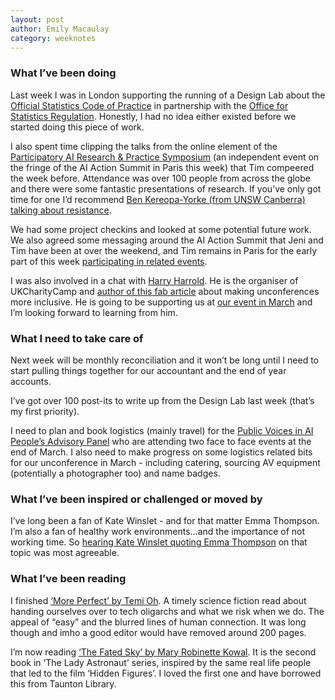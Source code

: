 ```yaml
---
layout: post
author: Emily Macaulay
category: weeknotes
---
```

### What I’ve been doing
Last week I was in London supporting the running of a Design Lab about the [Official Statistics Code of Practice](https://osr.statisticsauthority.gov.uk/consultation-on-proposed-changes-to-the-code-of-practice-for-statistics/) in partnership with the [Office for Statistics Regulation](https://osr.statisticsauthority.gov.uk/). Honestly, I had no idea either existed before we started doing this piece of work.

I also spent time clipping the talks from the online element of the [Participatory AI Research & Practice Symposium](https://pairs25.notion.site/Participatory-AI-Research-Practice-Symposium-131260e24e1a80148d79f8cc8f3c3971) (an independent event on the fringe of the AI Action Summit in Paris this week) that Tim compeered the week before. Attendance was over 100 people from across the globe and there were some fantastic presentations of research. If you’ve only got time for one I’d recommend [Ben Kereopa-Yorke (from UNSW Canberra) talking about resistance](https://youtu.be/-cdDC6OoU3c).  

We had some project checkins and looked at some potential future work. We also agreed some messaging around the AI Action Summit that Jeni and Tim have been at over the weekend, and Tim remains in Paris for the early part of this week [participating in related events](https://connectedbydata.org/events/2025-02-11-participatory-ai-paris-fringe). 

I was also involved in a chat with [Harry Harrold](https://bsky.app/profile/harryharrold.bsky.social). He is the organiser of UKCharityCamp and [author of this fab article](https://www.dxw.com/2023/09/tickets-available-ukcharitycamp/) about making unconferences more inclusive. He is going to be supporting us at [our event in March](https://connectedbydata.org/events/2025-03-20-unconference) and I’m looking forward to learning from him.

### What I need to take care of
Next week will be monthly reconciliation and it won’t be long until I need to start pulling things together for our accountant and the end of year accounts.

I’ve got over 100 post-its to write up from the Design Lab last week (that’s my first priority).

I need to plan and book logistics (mainly travel) for the [Public Voices in AI People’s Advisory Panel](https://connectedbydata.org/projects/2024-public-voices-in-ai) who are attending two face to face events at the end of March. I also need to make progress on some logistics related bits for our unconference in March - including catering, sourcing AV equipment (potentially a photographer too) and name badges.

### What I’ve been inspired or challenged or moved by
I’ve long been a fan of Kate Winslet - and for that matter Emma Thompson. I’m also a fan of healthy work environments…and the importance of not working time. So [hearing Kate Winslet quoting Emma Thompson](https://www.instagram.com/reel/DEnBslEtvop/?igsh=ZjBscWZybTlhdHZw) on that topic was most agreeable. 

### What I’ve been reading
I finished [‘More Perfect’ by Temi Oh](https://www.awesomebooks.com/book/9781471171314/more-perfect/used). A timely science fiction read about handing ourselves over to tech oligarchs and what we risk when we do. The appeal of “easy” and the blurred lines of human connection. It was long though and imho a good editor would have removed around 200 pages.

I’m now reading [‘The Fated Sky’ by Mary Robinette Kowal](https://www.awesomebooks.com/book/9780765398949/the-fated-sky). It is the second book in ‘The Lady Astronaut’ series, inspired by the same real life people that led to the film ‘Hidden Figures’. I loved the first one and have borrowed this from Taunton Library.